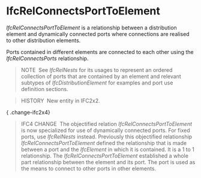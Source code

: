 IfcRelConnectsPortToElement
===========================

_IfcRelConnectsPortToElement_ is a relationship between a distribution element and dynamically connected ports where connections are realised to other distribution elements.

Ports contained in different elements are connected to each other using the _IfcRelConnectsPorts_ relationship.

> NOTE&nbsp; See _IfcRelNests_ for its usages to represent an ordered collection of ports that are contained by an element and relevant subtypes of _IfcDistributionElement_ for examples and port use definition sections.

> HISTORY&nbsp; New entity in IFC2x2.

{ .change-ifc2x4}
> IFC4 CHANGE&nbsp; The objectified relation _IfcRelConnectsPortToElement_ is now specialized for use of dynamically connected ports. For fixed ports, use _IfcRelNests_ instead. Previously this objectified relationship _IfcRelConnectsPortToElement_ defined the relationship that is made between a port and the _IfcElement_ in which it is contained. It is a 1 to 1 relationship. The _IfcRelConnectsPortToElement_ established a whole part relationship between the element and its port. The port is used as the means to connect to other ports in other elements.
